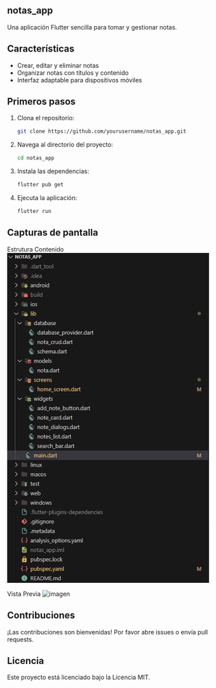 ## notas_app

Una aplicación Flutter sencilla para tomar y gestionar notas.

## Características

- Crear, editar y eliminar notas
- Organizar notas con títulos y contenido
- Interfaz adaptable para dispositivos móviles

## Primeros pasos

1. Clona el repositorio:
    ```bash
    git clone https://github.com/yourusername/notas_app.git
    ```
2. Navega al directorio del proyecto:
    ```bash
    cd notas_app
    ```
3. Instala las dependencias:
    ```bash
    flutter pub get
    ```
4. Ejecuta la aplicación:
    ```bash
    flutter run
    ```

## Capturas de pantalla

Estrutura Contenido
![imagen](image.png)

Vista Previa
![imagen](https://github.com/user-attachments/assets/e17e0963-ef30-4d1b-ae16-1ca0a59238da)




## Contribuciones

¡Las contribuciones son bienvenidas! Por favor abre issues o envía pull requests.

## Licencia

Este proyecto está licenciado bajo la Licencia MIT.
